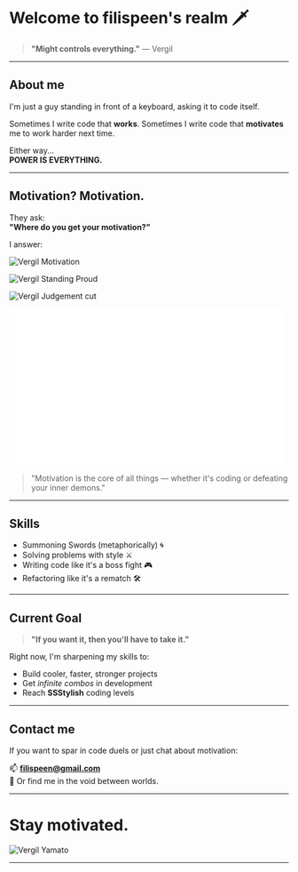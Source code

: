 # Welcome to filispeen's realm 🗡️

> **"Might controls everything."** — Vergil

---

## About me

I'm just a guy standing in front of a keyboard, asking it to code itself.

Sometimes I write code that **works**.
Sometimes I write code that **motivates** me to work harder next time.

Either way...  
**POWER IS EVERYTHING.**

---

## Motivation? Motivation.

They ask:  
**"Where do you get your motivation?"**

I answer:

![Vergil Motivation](https://i.imgur.com/CdvY2Q4_d.webp)

![Vergil Standing Proud](https://media.tenor.com/9lgyScqfCisAAAAi/miyabi-zzz.gif)

![Vergil Judgement cut](https://github.com/filispeen/filispeen/blob/main/vergil.gif)

![Dante Cool](https://github.com/filispeen/filispeen/blob/main/dante-dmc.gif)

> "Motivation is the core of all things — whether it's coding or defeating your inner demons."

---

## Skills

- Summoning Swords (metaphorically) 🌀
- Solving problems with style ⚔️
- Writing code like it's a boss fight 🎮
- Refactoring like it's a rematch 🛠️

---

## Current Goal

> **"If you want it, then you'll have to take it."**

Right now, I'm sharpening my skills to:

- Build cooler, faster, stronger projects
- Get *infinite combos* in development
- Reach **SSStylish** coding levels

---

## Contact me

If you want to spar in code duels or just chat about motivation:

📫 **filispeen@gmail.com**  
💬 Or find me in the void between worlds.

---

# Stay motivated.

![Vergil Yamato](https://github.com/filispeen/filispeen/blob/main/dmc-dmc5.gif)

---
